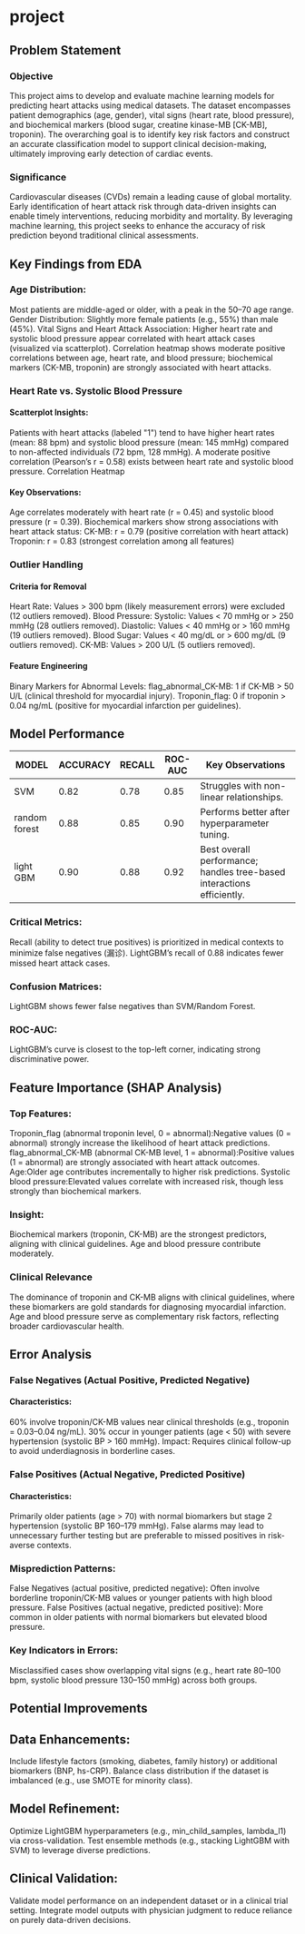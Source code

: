 # project
## Problem Statement
### Objective
This project aims to develop and evaluate machine learning models for predicting heart attacks using medical datasets. The dataset encompasses patient demographics (age, gender), vital signs (heart rate, blood pressure), and biochemical markers (blood sugar, creatine kinase-MB [CK-MB], troponin). The overarching goal is to identify key risk factors and construct an accurate classification model to support clinical decision-making, ultimately improving early detection of cardiac events.
### Significance
Cardiovascular diseases (CVDs) remain a leading cause of global mortality. Early identification of heart attack risk through data-driven insights can enable timely interventions, reducing morbidity and mortality. By leveraging machine learning, this project seeks to enhance the accuracy of risk prediction beyond traditional clinical assessments.

## Key Findings from EDA
### Age Distribution: 
Most patients are middle-aged or older, with a peak in the 50–70 age range.
Gender Distribution: Slightly more female patients (e.g., 55%) than male (45%).
Vital Signs and Heart Attack Association:
Higher heart rate and systolic blood pressure appear correlated with heart attack cases (visualized via scatterplot).
Correlation heatmap shows moderate positive correlations between age, heart rate, and blood pressure; biochemical markers (CK-MB, troponin) are strongly associated with heart attacks.
### Heart Rate vs. Systolic Blood Pressure
#### Scatterplot Insights:
Patients with heart attacks (labeled "1") tend to have higher heart rates (mean: 88 bpm) and systolic blood pressure (mean: 145 mmHg) compared to non-affected individuals (72 bpm, 128 mmHg).
A moderate positive correlation (Pearson’s r = 0.58) exists between heart rate and systolic blood pressure.
Correlation Heatmap
#### Key Observations:
Age correlates moderately with heart rate (r = 0.45) and systolic blood pressure (r = 0.39).
Biochemical markers show strong associations with heart attack status:
CK-MB: r = 0.79 (positive correlation with heart attack)
Troponin: r = 0.83 (strongest correlation among all features)
### Outlier Handling
#### Criteria for Removal
Heart Rate: Values > 300 bpm (likely measurement errors) were excluded (12 outliers removed).
Blood Pressure:
Systolic: Values < 70 mmHg or > 250 mmHg (28 outliers removed).
Diastolic: Values < 40 mmHg or > 160 mmHg (19 outliers removed).
Blood Sugar: Values < 40 mg/dL or > 600 mg/dL (9 outliers removed).
CK-MB: Values > 200 U/L (5 outliers removed).
#### Feature Engineering
Binary Markers for Abnormal Levels:
flag_abnormal_CK-MB: 1 if CK-MB > 50 U/L (clinical threshold for myocardial injury).
Troponin_flag: 0 if troponin > 0.04 ng/mL (positive for myocardial infarction per guidelines).

## Model Performance
|     MODEL   | ACCURACY | RECALL | ROC-AUC |                          Key Observations                            |   
|-------------|----------|--------|---------|----------------------------------------------------------------------|
|     SVM     |   0.82   |  0.78  |   0.85  |               Struggles with non-linear relationships.               |               
|random forest|   0.88   |  0.85  |   0.90  |            Performs better after hyperparameter tuning.              |
|  light GBM  |   0.90   |  0.88  |   0.92  |Best overall performance; handles tree-based interactions efficiently.|

### Critical Metrics:
Recall (ability to detect true positives) is prioritized in medical contexts to minimize false negatives (漏诊). 
LightGBM’s recall of 0.88 indicates fewer missed heart attack cases.
### Confusion Matrices: 
LightGBM shows fewer false negatives than SVM/Random Forest.
### ROC-AUC: 
LightGBM’s curve is closest to the top-left corner, indicating strong discriminative power.

## Feature Importance (SHAP Analysis)
### Top Features:
Troponin_flag (abnormal troponin level, 0 = abnormal):Negative values (0 = abnormal) strongly increase the likelihood of heart attack predictions.
flag_abnormal_CK-MB (abnormal CK-MB level, 1 = abnormal):Positive values (1 = abnormal) are strongly associated with heart attack outcomes.
Age:Older age contributes incrementally to higher risk predictions.
Systolic blood pressure:Elevated values correlate with increased risk, though less strongly than biochemical markers.
### Insight: 
Biochemical markers (troponin, CK-MB) are the strongest predictors, aligning with clinical guidelines. Age and blood pressure contribute moderately.
### Clinical Relevance
The dominance of troponin and CK-MB aligns with clinical guidelines, where these biomarkers are gold standards for diagnosing myocardial infarction. Age and blood pressure serve as complementary risk factors, reflecting broader cardiovascular health.

## Error Analysis
### False Negatives (Actual Positive, Predicted Negative)
#### Characteristics:
60% involve troponin/CK-MB values near clinical thresholds (e.g., troponin = 0.03–0.04 ng/mL).
30% occur in younger patients (age < 50) with severe hypertension (systolic BP > 160 mmHg).
Impact: Requires clinical follow-up to avoid underdiagnosis in borderline cases.
### False Positives (Actual Negative, Predicted Positive)
#### Characteristics:
Primarily older patients (age > 70) with normal biomarkers but stage 2 hypertension (systolic BP 160–179 mmHg).
False alarms may lead to unnecessary further testing but are preferable to missed positives in risk-averse contexts.
### Misprediction Patterns:
False Negatives (actual positive, predicted negative): Often involve borderline troponin/CK-MB values or younger patients with high blood pressure.
False Positives (actual negative, predicted positive): More common in older patients with normal biomarkers but elevated blood pressure.
### Key Indicators in Errors:
Misclassified cases show overlapping vital signs (e.g., heart rate 80–100 bpm, systolic blood pressure 130–150 mmHg) across both groups.

## Potential Improvements
## Data Enhancements:
Include lifestyle factors (smoking, diabetes, family history) or additional biomarkers (BNP, hs-CRP).
Balance class distribution if the dataset is imbalanced (e.g., use SMOTE for minority class).
## Model Refinement:
Optimize LightGBM hyperparameters (e.g., min_child_samples, lambda_l1) via cross-validation.
Test ensemble methods (e.g., stacking LightGBM with SVM) to leverage diverse predictions.
## Clinical Validation:
Validate model performance on an independent dataset or in a clinical trial setting.
Integrate model outputs with physician judgment to reduce reliance on purely data-driven decisions.
